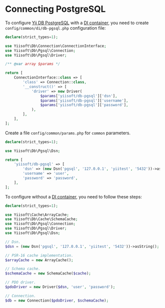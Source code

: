 # Connecting PostgreSQL

To configure [Yii DB PostgreSQL](https://github.com/yiisoft/db-pgsql) with
a [DI container](https://github.com/yiisoft/di), you need to create `config/common/di/db-pgsql.php` configuration file:

```php
declare(strict_types=1);

use Yiisoft\Db\Connection\ConnectionInterface;
use Yiisoft\Db\Pgsql\Connection;
use Yiisoft\Db\Pgsql\Driver;

/** @var array $params */

return [
    ConnectionInterface::class => [
        'class' => Connection::class,
        '__construct()' => [
            'driver' => new Driver(
                $params['yiisoft/db-pgsql']['dsn'],
                $params['yiisoft/db-pgsql']['username'],
                $params['yiisoft/db-pgsql']['password'],
            ),
        ],
    ],
];
```

Create a file `config/common/params.php` for `common` parameters.

```php
declare(strict_types=1);

use Yiisoft\Db\Pgsql\Dsn;

return [
    'yiisoft/db-pgsql' => [
        'dsn' => (new Dsn('pgsql', '127.0.0.1', 'yiitest', '5432'))->asString(),
        'username' => 'user',
        'password' => 'password',
    ],
];
```

To configure without a [DI container](https://github.com/yiisoft/di), you need to follow these steps:

```php
declare(strict_types=1);

use Yiisoft\Cache\ArrayCache;
use Yiisoft\Db\Cache\SchemaCache;
use Yiisoft\Db\Pgsql\Connection;
use Yiisoft\Db\Pgsql\Driver;
use Yiisoft\Db\Pgsql\Dsn;

// Dsn.
$dsn = (new Dsn('pgsql', '127.0.0.1', 'yiitest', '5432'))->asString();

// PSR-16 cache implementation.
$arrayCache = new ArrayCache();

// Schema cache.
$schemaCache = new SchemaCache($cache);

// PDO driver.
$pdoDriver = new Driver($dsn, 'user', 'password'); 

// Connection.
$db = new Connection($pdoDriver, $schemaCache);
```
